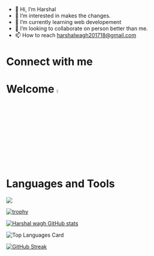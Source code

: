 
- 👋 Hi, I’m Harshal
- 👀 I’m interested in makes the changes.
- 🌱 I’m currently learning web developement
- 💞️ I’m looking to collaborate on  person better than me.
- 📫 How to reach harshalwagh201718@gmail.com


<h1>Connect with me </h1>
<h1> Welcome</h>
<a href="www.linkedin.com/in/harshal-wagh-8a9669229/"rel="nofollow"><img src="https://cdn-icons-png.flaticon.com/512/2504/2504923.png" data-canonical-src="https://img.icons8.com/android/24/000000/linkedin.png" width="5%" height="5%"></a>
<a href="www.linkedin.com/in/harshal-wagh-8a9669229/"> </a>

<h1> Languages and Tools </h1>


<img src="https://skillicons.dev/icons?i=html,css,javascript,netlify,vscode,figma,github"/>
<!-- <a href="https://drive.google.com/file/d/1Xts_28p_4MimRII3n7m1d50v9dSt_pVX/view"><img src="https://skillicons.dev/icons?i=html"/>  </a> <span>
<a href="https://drive.google.com/file/d/1Xts_28p_4MimRII3n7m1d50v9dSt_pVX/view"><img src="https://skillicons.dev/icons?i=figma"/>  </a></span> -->


<!---
HarshalWagh-1137✨ special ✨ repository because its `README.md` (this file) appears on your GitHub profile.
You can click the Preview link to take a look at your changes.
--->
[![trophy](https://github-profile-trophy.vercel.app/?username=HarshalWagh-1137)](https://github.com/ryo-ma/github-profile-trophy)

[![Harshal wagh GitHub stats](https://github-readme-stats.vercel.app/api?username=HarshalWagh-1137&count_private=true)](https://github.com/HarshalWagh-1137/github-readme-stats)
<br>

![Top Languages Card](https://github-readme-stats.vercel.app/api/top-langs/?username=HarshalWagh-1137&layout=compact)

[![GitHub Streak](https://streak-stats.demolab.com/?user=HarshalWagh-1137)](https://git.io/streak-stats)
<br>
